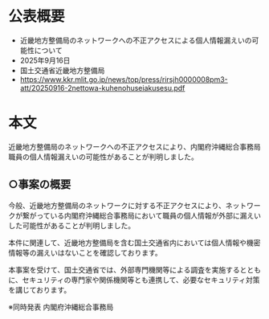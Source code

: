 # 公表概要
- 近畿地方整備局のネットワークへの不正アクセスによる個人情報漏えいの可能性について
- 2025年9月16日
- 国土交通省近畿地方整備局
- https://www.kkr.mlit.go.jp/news/top/press/rirsjh0000008pm3-att/20250916-2nettowa-kuhenohuseiakusesu.pdf

# 本文
近畿地方整備局のネットワークへの不正アクセスにより、内閣府沖縄総合事務局職員の個人情報漏えいの可能性があることが判明しました。

## ○事案の概要
今般、近畿地方整備局のネットワークに対する不正アクセスにより、ネットワークが繋がっている内閣府沖縄総合事務局において職員の個人情報が外部に漏えいした可能性があることが判明しました。

本件に関連して、近畿地方整備局を含む国土交通省内においては個人情報や機密情報等の漏えいはないことを確認しております。

本事案を受けて、国土交通省では、外部専門機関等による調査を実施するとともに、セキュリティの専門家や関係機関等とも連携して、必要なセキュリティ対策を講じております。

※同時発表 内閣府沖縄総合事務局

